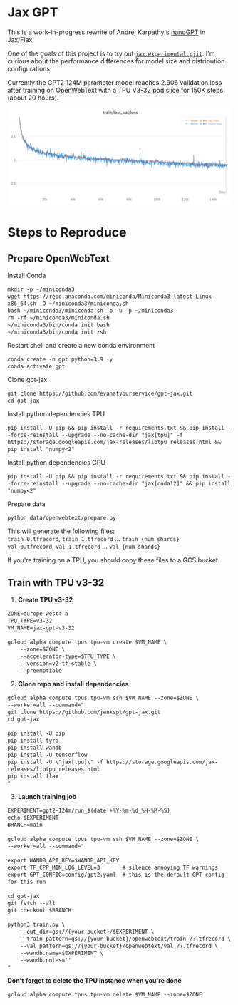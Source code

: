 Jax GPT
=======

This is a work-in-progress rewrite of Andrej Karpathy's [nanoGPT](https://github.com/karpathy/nanoGPT) in Jax/Flax.

One of the goals of this project is to try out [`jax.experimental.pjit`](https://jax.readthedocs.io/en/latest/jax-101/08-pjit.html). I'm curious about the performance differences for model size and distribution configurations.

Currently the GPT2 124M parameter model reaches 2.906 validation loss after training on OpenWebText with a TPU V3-32 pod slice for 150K steps (about 20 hours).

![GPT2 125M loss curve](assets/gpt2_124M_loss.png)

# Steps to Reproduce
## Prepare OpenWebText

Install Conda
```shell
mkdir -p ~/miniconda3
wget https://repo.anaconda.com/miniconda/Miniconda3-latest-Linux-x86_64.sh -O ~/miniconda3/miniconda.sh
bash ~/miniconda3/miniconda.sh -b -u -p ~/miniconda3
rm -rf ~/miniconda3/miniconda.sh
~/miniconda3/bin/conda init bash
~/miniconda3/bin/conda init zsh
```

Restart shell and create a new conda environment
```shell
conda create -n gpt python=3.9 -y
conda activate gpt
```

Clone gpt-jax
```shell
git clone https://github.com/evanatyourservice/gpt-jax.git
cd gpt-jax
```

Install python dependencies TPU
```shell
pip install -U pip && pip install -r requirements.txt && pip install --force-reinstall --upgrade --no-cache-dir "jax[tpu]" -f https://storage.googleapis.com/jax-releases/libtpu_releases.html && pip install "numpy<2"
```

Install python dependencies GPU
```shell
pip install -U pip && pip install -r requirements.txt && pip install --force-reinstall --upgrade --no-cache-dir "jax[cuda12]" && pip install "numpy<2"
```

Prepare data
```shell
python data/openwebtext/prepare.py
```

This will generate the following files:  
`train_0.tfrecord`, `train_1.tfrecord` ... `train_{num_shards}`  
`val_0.tfrecord`, `val_1.tfrecord` ... `val_{num_shards}`

If you're training on a TPU, you should copy these files to a GCS bucket.

## Train with TPU v3-32

1. __Create TPU v3-32__
```shell
ZONE=europe-west4-a
TPU_TYPE=v3-32
VM_NAME=jax-gpt-v3-32

gcloud alpha compute tpus tpu-vm create $VM_NAME \
    --zone=$ZONE \
    --accelerator-type=$TPU_TYPE \
    --version=v2-tf-stable \
    --preemptible
```

2. __Clone repo and install dependencies__
```shell
gcloud alpha compute tpus tpu-vm ssh $VM_NAME --zone=$ZONE \
--worker=all --command="
git clone https://github.com/jenkspt/gpt-jax.git
cd gpt-jax

pip install -U pip
pip install tyro
pip install wandb
pip install -U tensorflow
pip install -U \"jax[tpu]\" -f https://storage.googleapis.com/jax-releases/libtpu_releases.html
pip install flax
"
```

3. __Launch training job__
```shell
EXPERIMENT=gpt2-124m/run_$(date +%Y-%m-%d_%H-%M-%S)
echo $EXPERIMENT
BRANCH=main

gcloud alpha compute tpus tpu-vm ssh $VM_NAME --zone=$ZONE \
--worker=all --command="

export WANDB_API_KEY=$WANDB_API_KEY
export TF_CPP_MIN_LOG_LEVEL=3       # silence annoying TF warnings
export GPT_CONFIG=config/gpt2.yaml  # this is the default GPT config for this run

cd gpt-jax
git fetch --all
git checkout $BRANCH

python3 train.py \
    --out_dir=gs://{your-bucket}/$EXPERIMENT \
    --train_pattern=gs://{your-bucket}/openwebtext/train_??.tfrecord \
    --val_pattern=gs://{your-bucket}/openwebtext/val_??.tfrecord \
    --wandb.name=$EXPERIMENT \
    --wandb.notes=''
"
```

__Don't forget to delete the TPU instance when you're done__
```shell
gcloud alpha compute tpus tpu-vm delete $VM_NAME --zone=$ZONE
```